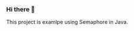 ### Hi there 👋

<!--
**FancyTanya/FancyTanya** is a ✨ _special_ ✨ repository because its `README.md` (this file) appears on your GitHub profile.

-->
This project is examlpe using Semaphore in Java.
